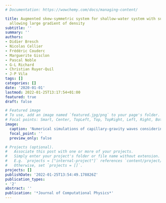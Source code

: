 ```yaml
---
# Documentation: https://wowchemy.com/docs/managing-content/

title: Augmented skew-symmetric system for shallow-water system with surface tension
  allowing large gradient of density
subtitle: ''
summary: ''
authors:
- Didier Bresch
- Nicolas Cellier
- Frédéric Couderc
- Marguerite Gisclon
- Pascal Noble
- G-L Richard
- Christian Ruyer-Quil
- J-P Vila
tags: []
categories: []
date: '2020-01-01'
lastmod: 2022-01-25T13:17:54+01:00
featured: true
draft: false

# Featured image
# To use, add an image named `featured.jpg/png` to your page's folder.
# Focal points: Smart, Center, TopLeft, Top, TopRight, Left, Right, BottomLeft, Bottom, BottomRight.
image:
  caption: 'Numerical simulations of capillary-gravity waves considering a two-dimensional Gaussian-shaped deformation of a layer of water'
  focal_point: ''
  preview_only: false

# Projects (optional).
#   Associate this post with one or more of your projects.
#   Simply enter your project's folder or file name without extension.
#   E.g. `projects = ["internal-project"]` references `content/project/deep-learning/index.md`.
#   Otherwise, set `projects = []`.
projects: []
publishDate: '2022-01-25T13:54:49.178826Z'
publication_types:
- '2'
abstract: ''
publication: '*Journal of Computational Physics*'
---
```

